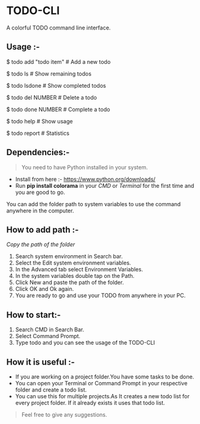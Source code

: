 # TODO-CLI
A colorful TODO command line interface.

## Usage :-
 $ todo add "todo item"  # Add a new todo

$ todo ls               # Show remaining todos

$ todo lsdone           # Show completed todos

$ todo del NUMBER       # Delete a todo

$ todo done NUMBER      # Complete a todo

$ todo help             # Show usage

$ todo report           # Statistics

## Dependencies:-
> You need to have Python installed in your system.
- Install from here :- https://www.python.org/downloads/
- Run __pip install colorama__ in your _CMD_ or _Terminal_ for the first time and you are good to go.

You can add the folder path to system variables to use the command anywhere in the computer. 

## How to add path :-
_Copy the path of the folder_
1. Search system environment in Search bar.
2. Select the Edit system environment variables.
3. In the Advanced tab select Environment Variables.
4. In the system variables double tap on the Path.
5. Click New and paste the path of the folder.
6. Click OK and Ok again.
7. You are ready to go and use your TODO from anywhere in your PC.


## How to start:-
1. Search CMD in Search Bar.
2. Select Command Prompt.
3. Type todo and you can see the usage of the TODO-CLI

## How it is useful :-
* If you are working on a project folder.You have some tasks to be done.
* You can open your Terminal or Command Prompt in your respective folder and create a todo list.
* You can use this for multiple projects.As It creates a new todo list for every project folder. If it already exists it uses that todo list.

> Feel free to give any suggestions.
